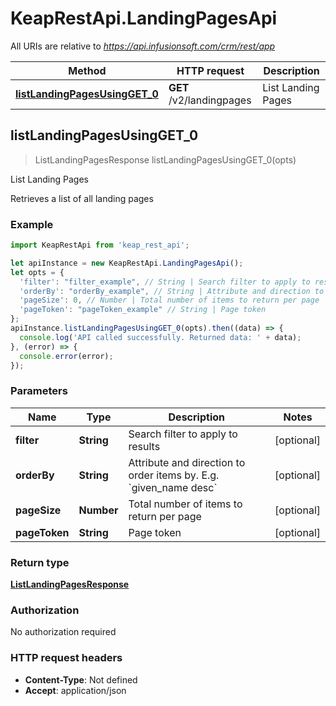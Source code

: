 # KeapRestApi.LandingPagesApi

All URIs are relative to *https://api.infusionsoft.com/crm/rest/app*

Method | HTTP request | Description
------------- | ------------- | -------------
[**listLandingPagesUsingGET_0**](LandingPagesApi.md#listLandingPagesUsingGET_0) | **GET** /v2/landingpages | List Landing Pages



## listLandingPagesUsingGET_0

> ListLandingPagesResponse listLandingPagesUsingGET_0(opts)

List Landing Pages

Retrieves a list of all landing pages

### Example

```javascript
import KeapRestApi from 'keap_rest_api';

let apiInstance = new KeapRestApi.LandingPagesApi();
let opts = {
  'filter': "filter_example", // String | Search filter to apply to results
  'orderBy': "orderBy_example", // String | Attribute and direction to order items by. E.g. `given_name desc`
  'pageSize': 0, // Number | Total number of items to return per page
  'pageToken': "pageToken_example" // String | Page token
};
apiInstance.listLandingPagesUsingGET_0(opts).then((data) => {
  console.log('API called successfully. Returned data: ' + data);
}, (error) => {
  console.error(error);
});

```

### Parameters


Name | Type | Description  | Notes
------------- | ------------- | ------------- | -------------
 **filter** | **String**| Search filter to apply to results | [optional] 
 **orderBy** | **String**| Attribute and direction to order items by. E.g. &#x60;given_name desc&#x60; | [optional] 
 **pageSize** | **Number**| Total number of items to return per page | [optional] 
 **pageToken** | **String**| Page token | [optional] 

### Return type

[**ListLandingPagesResponse**](ListLandingPagesResponse.md)

### Authorization

No authorization required

### HTTP request headers

- **Content-Type**: Not defined
- **Accept**: application/json

